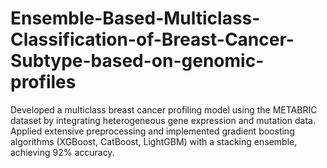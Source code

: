 # Ensemble-Based-Multiclass-Classification-of-Breast-Cancer-Subtype-based-on-genomic-profiles
Developed a multiclass breast cancer profiling model using the METABRIC dataset by integrating heterogeneous gene expression and mutation data. Applied extensive preprocessing and implemented gradient boosting algorithms (XGBoost, CatBoost, LightGBM) with a stacking ensemble, achieving 92% accuracy.
